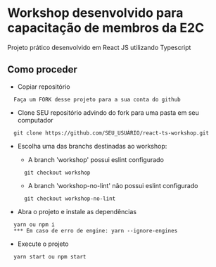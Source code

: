 # Workshop desenvolvido para capacitação de membros da E2C

Projeto prático desenvolvido em React JS utilizando Typescript

## Como proceder

* Copiar repositório
```
  Faça um FORK desse projeto para a sua conta do github
```

* Clone SEU repositório advindo do fork para uma pasta em seu computador
```
  git clone https://github.com/SEU_USUÁRIO/react-ts-workshop.git
```

* Escolha uma das branchs destinadas ao workshop:
  * A branch 'workshop' possui eslint configurado
  ```
    git checkout workshop
  ```
  
  * A branch 'workshop-no-lint' não possui eslint configurado
  ```
    git checkout workshop-no-lint
  ```

* Abra o projeto e instale as dependências
```
  yarn ou npm i
  *** Em caso de erro de engine: yarn --ignore-engines
```

* Execute o projeto
```
  yarn start ou npm start
```

